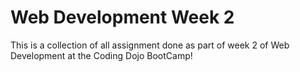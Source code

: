 # Web Development Week 2

This is a collection of all assignment done as part of week 2 of Web Development at the Coding Dojo BootCamp!